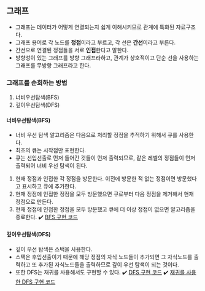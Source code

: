 ## 그래프
- 그래프는 데이터가 어떻게 연결되는지 쉽게 이해시키므로 관계에 특화된 자료구조다.
- 그래프 용어로 각 노드를 **정점**이라고 부르고, 각 선은 **간선**이라고 부른다.
- 간선으로 연결된 정점들을 서로 **인접**한다고 말한다.
- 방향성이 있는 그래프를 방향 그래프라하고, 관계가 상호적이고 단순 선을 사용하는 그래프를 무방향 그래프라고 한다.

### 그래프를 순회하는 방법
1. 너비우선탐색(BFS)
2. 깊이우선탐색(DFS)

#### 너비우선탐색(BFS)
- 너비 우선 탐색 알고리즘은 다음으로 처리할 정점을 추적하기 위해서 큐를 사용한다.
- 최초의 큐는 시작점만 표현한다.
- 큐는 선입선출로 먼저 들어간 것들이 먼저 출력되므로, 같은 레벨의 정점들이 먼저 출력되어 너비 우선 탐색이 된다.
1. 현재 정점과 인접한 각 정점을 방문한다. 이전에 방문한 적 없는 정점이면 방문했다고 표시하고 큐에 추가한다.
2. 현재 정점에 인접한 정점을 모두 방문했으면 큐로부터 다음 정점을 제거해서 현재 정점으로 만든다.
3. 현재 정점에 인접한 정점을 모두 방문했고 큐에 더 이상 정점이 없으면 알고리즘을 종료한다.
✔️ [BFS 구현 코드](https://github.com/SeokHyeMin/TIL/blob/main/자료구조와%20알고리즘/Code/Graph.java#L108)

#### 깊이우선탐색(DFS)
- 깊이 우선 탐색은 스택을 사용한다.
- 스택은 후입선출이기 때문에 해당 정점의 자식 노드들이 추가되면 그 자식노드를 출력하고 또 추가된 자식노드들을 출력하므로 깊이 우선 탐색이 되는 것이다.
- 또한 DFS는 재귀를 사용해서도 구현할 수 있다.
✔️ [DFS 구현 코드](https://github.com/SeokHyeMin/TIL/blob/main/자료구조와%20알고리즘/Code/Graph.java#L89)
✔️ [재귀를 사용한 DFS 구현 코드](https://github.com/SeokHyeMin/TIL/blob/main/자료구조와%20알고리즘/Code/Graph.java#L126)